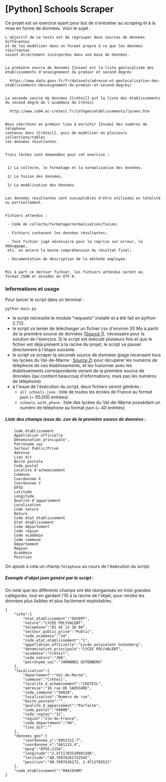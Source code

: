 # [Python] Schools Scraper

Ce projet est un exercice ayant pour but de s'entraîner au scraping et à la mise en forme de données.
Voici le sujet :
```
L'objectif de ce tests est de regrouper deux sources de données différentes
et de les modéliser dans un format propre à ce que les données résultantes
soient directement incorporées dans une base de données.


La première source de données {Insee} est la liste géolocalisée des
établissements d'enseignement du premier et second degrés

  https://www.data.gouv.fr/fr/datasets/adresse-et-geolocalisation-des-etablissements-denseignement-du-premier-et-second-degres/


La seconde source de données {Créteil} est la liste des établissements
du second degré de l'académie de Créteil

  http://www.ia94.ac-creteil.fr/infogen/etablissements/lycees.htm


Nous cherchons en premier lieu à enrichir {Insee} des numéros de téléphone
contenus dans {Créteil}, puis de modéliser en plusieurs collections/tables
les données résultantes.


Trois tâches sont demandées pour cet exercice :


 1/ La collecte, le formatage et la normalisation des données,

 2/ La fusion des données,

 3/ La modélisation des données.
 

Les données résultantes sont susceptibles d'être utilisées en totalité ou partiellement.


Fichiers attendus :

 - Code de collecte/formatage/normalisation/fusion;

 - Fichiers contenant les données résultantes;

 - Tout fichier jugé nécessaire pour la reprise sur erreur, le débuggage,
 etc. ou encore la bonne compréhension du résultat final;

 - Documentation de description de la méthode employée.


Mis à part ce dernier fichier, les fichiers attendus seront au
format JSON et encodés en UTF-8.
```
### Informations et usage

Pour lancer le script dans un terminal :
```
python main.py
```

- le script nécessite le module "requests" installé et a été fait en python 2.7.12.
- le script va tenter de télécharger un fichier csv d'environ 20 Mo à partir de la première source de données ([Source 1](https://www.data.gouv.fr/fr/datasets/adresse-et-geolocalisation-des-etablissements-denseignement-du-premier-et-second-degres/)), nécessaire pour la solution de l'exercice. Si le script est éxécuté plusieurs fois et que le fichier est déjà présent à la racine du projet, le script va passer directement à l'étape suivante.
- le script va scraper la seconde source de données (page recensant tous les lycées du Val-de-Marne : [Source 2](http://www.ia94.ac-creteil.fr/infogen/etablissements/lycees.htm)) pour récupérer les numéros de téléphone de ces établissements, et les fusionner avec les établissements correspondants venant de la première source de données (qui contient beaucoup d'informations, mais pas les numéros de téléphone)
- à l'issue de l'éxécution du script, deux fichiers seront générés :
  - `all_schools.json` : liste de toutes les écoles de France au format json (~ 65.000 entrées)
  - `schools_with_phone` : liste des lycées du Val-de-Marne possédant un numéro de téléphone au format json (~ 40 entrées)
  
##### Liste des champs issus du .csv de la première source de données :
```
    Code établissement
    Appellation officielle
    Dénomination principale',
    Patronyme uai
    Secteur Public/Privé
    Adresse
    Lieu dit
    Boite postale
    Code postal
    Localite d'acheminement
    Commune
    Coordonnee X
    Coordonnee Y
    EPSG
    Latitude
    Longitude
    Qualité d'appariement
    Localisation
    Code nature
    Nature
    Code état établissement
    Etat établissement
    Code département
    Code région
    Code académie
    Code commune
    Département
    Région
    Académie
    Position
```
On ajoute à cela un champ `Téléphone` au cours de l'éxécution du script.

##### Exemple d'objet json généré par le script :
On note que les différents champs ont été réorganisés en trois grandes catégories, tout en gardant l'ID à la racine de l'objet, pour rendre les données plus lisibles et plus facilement exploitables.
```
{
    "info":{
        "etat_etablissement":"OUVERT",
        "nature":"LYCEE POLYVALENT",
        "telephone":"01 45 13 26 80",
        "secteur_public_prive":"Public",
        "code_academie":"24",
        "code_etat_etablissement":"1",
        "appellation_officielle":"Lycée polyvalent Gutenberg",
        "denomination_principale":"LYCEE POLYVALENT",
        "academie":"Créteil",
        "code_nature":"306",
        "patronyme_uai":"JOHANNES GUTENBERG"
    },
    "localisation":{
        "departement":"Val-de-Marne",
        "commune":"Créteil",
        "localite_d_acheminement":"CRETEIL",
        "adresse":"16 rue DE SAUSSURE",
        "code_commune":"94028",
        "localisation":"Numéro de rue",
        "boite_postale":"",
        "qualite_d_appariement":"Parfaite",
        "code_postal":"94000",
        "code_region":"11",
        "region":"Ile-de-France",
        "code_departement":"94",
        "lieu_dit":""
    },
    "donnees_geo":{
        "coordonnee_y":"6852312.7",
        "coordonnee_x":"661133.4",
        "epsg":"EPSG:2154",
        "longitude":"2.4711703520991506",
        "latitude":"48.76974261722545",
        "position":"48.7697426172, 2.4711703521"
    },
    "code_etablissement":"0941930M"
}

```
